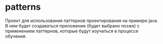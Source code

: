 # patterns
Проект для использования паттернов проектирования на примере java. В нем будет создаваться приложение (будет выбрано позже) с применением паттернов, которые будут изучаться в процессе обучения.
